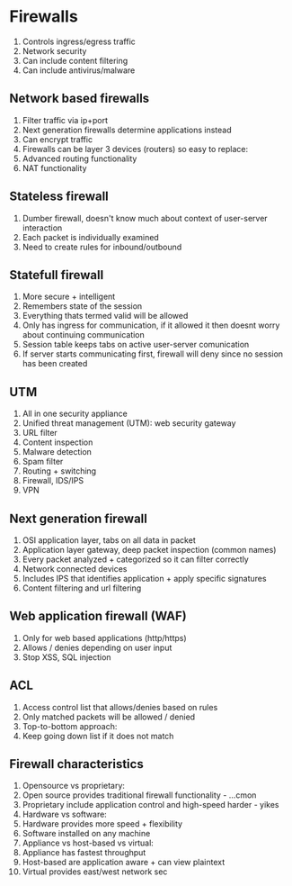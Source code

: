 # Firewalls

1. Controls ingress/egress traffic
1. Network security
1. Can include content filtering
1. Can include antivirus/malware

## Network based firewalls

1. Filter traffic via ip+port
1. Next generation firewalls determine applications instead
1. Can encrypt traffic
1. Firewalls can be layer 3 devices (routers) so easy to replace:
 1. Advanced routing functionality
 1. NAT functionality

## Stateless firewall

1. Dumber firewall, doesn't know much about context of user-server interaction
1. Each packet is individually examined
1. Need to create rules for inbound/outbound

## Statefull firewall

1. More secure + intelligent
1. Remembers state of the session
1. Everything thats termed valid will be allowed
1. Only has ingress for communication, if it allowed it then doesnt worry about
   continuing communication
1. Session table keeps tabs on active user-server comunication
1. If server starts communicating first, firewall will deny since no session has
   been created

## UTM

1. All in one security appliance
1. Unified threat management (UTM): web security gateway
1. URL filter
1. Content inspection
1. Malware detection
1. Spam filter
1. Routing + switching
1. Firewall, IDS/IPS
1. VPN

## Next generation firewall

1. OSI application layer, tabs on all data in packet
1. Application layer gateway, deep packet inspection (common names)
1. Every packet analyzed + categorized so it can filter correctly
1. Network connected devices
1. Includes IPS that identifies application + apply specific signatures
1. Content filtering and url filtering

## Web application firewall (WAF)

1. Only for web based applications (http/https)
1. Allows / denies depending on user input
1. Stop XSS, SQL injection

## ACL

1. Access control list that allows/denies based on rules
1. Only matched packets will be allowed / denied
1. Top-to-bottom approach:
 1. Keep going down list if it does not match

## Firewall characteristics

1. Opensource vs proprietary:
 1. Open source provides traditional firewall functionality - ...cmon
 1.  Proprietary include application control and high-speed harder -  yikes
1. Hardware vs software:
 1. Hardware provides more speed + flexibility
 1. Software installed on any machine
1. Appliance vs host-based vs virtual:
 1. Appliance has fastest throughput
 1. Host-based are application aware + can view plaintext
 1. Virtual provides east/west network sec
